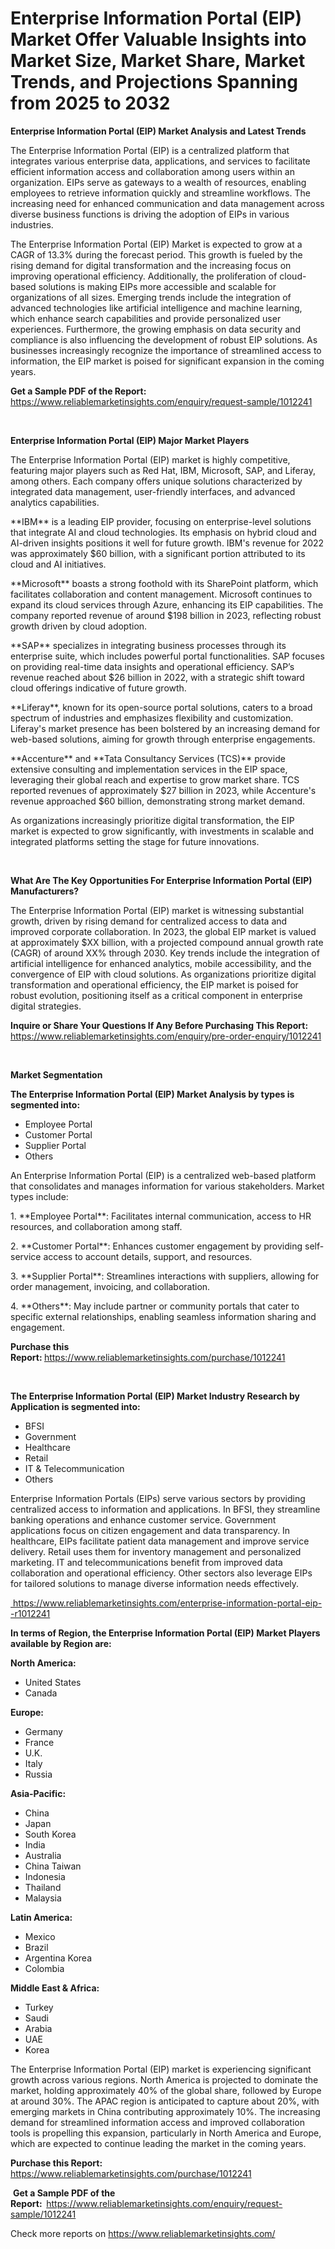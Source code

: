 <p><h1>Enterprise Information Portal (EIP) Market Offer Valuable Insights into Market Size, Market Share, Market Trends, and Projections Spanning from 2025 to 2032</h1></p><p><strong>Enterprise Information Portal (EIP) Market Analysis and Latest Trends</strong></p>
<p><p>The Enterprise Information Portal (EIP) is a centralized platform that integrates various enterprise data, applications, and services to facilitate efficient information access and collaboration among users within an organization. EIPs serve as gateways to a wealth of resources, enabling employees to retrieve information quickly and streamline workflows. The increasing need for enhanced communication and data management across diverse business functions is driving the adoption of EIPs in various industries.</p><p>The Enterprise Information Portal (EIP) Market is expected to grow at a CAGR of 13.3% during the forecast period. This growth is fueled by the rising demand for digital transformation and the increasing focus on improving operational efficiency. Additionally, the proliferation of cloud-based solutions is making EIPs more accessible and scalable for organizations of all sizes. Emerging trends include the integration of advanced technologies like artificial intelligence and machine learning, which enhance search capabilities and provide personalized user experiences. Furthermore, the growing emphasis on data security and compliance is also influencing the development of robust EIP solutions. As businesses increasingly recognize the importance of streamlined access to information, the EIP market is poised for significant expansion in the coming years.</p></p>
<p><strong>Get a Sample PDF of the Report:&nbsp;</strong> <a href="https://www.reliablemarketinsights.com/enquiry/request-sample/1012241?utm_campaign=2244&utm_medium=2&utm_source=Github&utm_content=ia&utm_term=11032025&utm_id=enterprise-information-portal-eip">https://www.reliablemarketinsights.com/enquiry/request-sample/1012241</a></p>
<p>&nbsp;</p>
<p><strong>Enterprise Information Portal (EIP) Major Market Players</strong></p>
<p><p>The Enterprise Information Portal (EIP) market is highly competitive, featuring major players such as Red Hat, IBM, Microsoft, SAP, and Liferay, among others. Each company offers unique solutions characterized by integrated data management, user-friendly interfaces, and advanced analytics capabilities.</p><p>**IBM** is a leading EIP provider, focusing on enterprise-level solutions that integrate AI and cloud technologies. Its emphasis on hybrid cloud and AI-driven insights positions it well for future growth. IBM's revenue for 2022 was approximately $60 billion, with a significant portion attributed to its cloud and AI initiatives.</p><p>**Microsoft** boasts a strong foothold with its SharePoint platform, which facilitates collaboration and content management. Microsoft continues to expand its cloud services through Azure, enhancing its EIP capabilities. The company reported revenue of around $198 billion in 2023, reflecting robust growth driven by cloud adoption.</p><p>**SAP** specializes in integrating business processes through its enterprise suite, which includes powerful portal functionalities. SAP focuses on providing real-time data insights and operational efficiency. SAP’s revenue reached about $26 billion in 2022, with a strategic shift toward cloud offerings indicative of future growth.</p><p>**Liferay**, known for its open-source portal solutions, caters to a broad spectrum of industries and emphasizes flexibility and customization. Liferay's market presence has been bolstered by an increasing demand for web-based solutions, aiming for growth through enterprise engagements.</p><p>**Accenture** and **Tata Consultancy Services (TCS)** provide extensive consulting and implementation services in the EIP space, leveraging their global reach and expertise to grow market share. TCS reported revenues of approximately $27 billion in 2023, while Accenture's revenue approached $60 billion, demonstrating strong market demand.</p><p>As organizations increasingly prioritize digital transformation, the EIP market is expected to grow significantly, with investments in scalable and integrated platforms setting the stage for future innovations.</p></p>
<p>&nbsp;</p>
<p><strong>What Are The Key Opportunities For Enterprise Information Portal (EIP) Manufacturers?</strong></p>
<p><p>The Enterprise Information Portal (EIP) market is witnessing substantial growth, driven by rising demand for centralized access to data and improved corporate collaboration. In 2023, the global EIP market is valued at approximately $XX billion, with a projected compound annual growth rate (CAGR) of around XX% through 2030. Key trends include the integration of artificial intelligence for enhanced analytics, mobile accessibility, and the convergence of EIP with cloud solutions. As organizations prioritize digital transformation and operational efficiency, the EIP market is poised for robust evolution, positioning itself as a critical component in enterprise digital strategies.</p></p>
<p><strong>Inquire or Share Your Questions If Any Before Purchasing This Report:</strong> <a href="https://www.reliablemarketinsights.com/enquiry/pre-order-enquiry/1012241?utm_campaign=2244&utm_medium=2&utm_source=Github&utm_content=ia&utm_term=11032025&utm_id=enterprise-information-portal-eip">https://www.reliablemarketinsights.com/enquiry/pre-order-enquiry/1012241</a></p>
<p>&nbsp;</p>
<p><strong>Market Segmentation</strong></p>
<p><strong>The Enterprise Information Portal (EIP) Market Analysis by types is segmented into:</strong></p>
<p><ul><li>Employee Portal</li><li>Customer Portal</li><li>Supplier Portal</li><li>Others</li></ul></p>
<p><p>An Enterprise Information Portal (EIP) is a centralized web-based platform that consolidates and manages information for various stakeholders. Market types include:</p><p>1. **Employee Portal**: Facilitates internal communication, access to HR resources, and collaboration among staff.</p><p>2. **Customer Portal**: Enhances customer engagement by providing self-service access to account details, support, and resources.</p><p>3. **Supplier Portal**: Streamlines interactions with suppliers, allowing for order management, invoicing, and collaboration.</p><p>4. **Others**: May include partner or community portals that cater to specific external relationships, enabling seamless information sharing and engagement.</p></p>
<p><strong>Purchase this Report:&nbsp;</strong><a href="https://www.reliablemarketinsights.com/purchase/1012241?utm_campaign=2244&utm_medium=2&utm_source=Github&utm_content=ia&utm_term=11032025&utm_id=enterprise-information-portal-eip">https://www.reliablemarketinsights.com/purchase/1012241</a></p>
<p>&nbsp;</p>
<p><strong>The Enterprise Information Portal (EIP) Market Industry Research by Application is segmented into:</strong></p>
<p><ul><li>BFSI</li><li>Government</li><li>Healthcare</li><li>Retail</li><li>IT & Telecommunication</li><li>Others</li></ul></p>
<p><p>Enterprise Information Portals (EIPs) serve various sectors by providing centralized access to information and applications. In BFSI, they streamline banking operations and enhance customer service. Government applications focus on citizen engagement and data transparency. In healthcare, EIPs facilitate patient data management and improve service delivery. Retail uses them for inventory management and personalized marketing. IT and telecommunications benefit from improved data collaboration and operational efficiency. Other sectors also leverage EIPs for tailored solutions to manage diverse information needs effectively.</p></p>
<p><a href="https://www.reliablemarketinsights.com/enterprise-information-portal-eip--r1012241?utm_campaign=2244&utm_medium=2&utm_source=Github&utm_content=ia&utm_term=11032025&utm_id=enterprise-information-portal-eip">&nbsp;https://www.reliablemarketinsights.com/enterprise-information-portal-eip--r1012241</a></p>
<p><strong>In terms of Region, the Enterprise Information Portal (EIP) Market Players available by Region are:</strong></p>
<p>
    <p> <strong> North America: </strong>
        <ul>
            <li>United States</li>
            <li>Canada</li>
        </ul>
        </p> 
    <p> <strong> Europe: </strong>
        <ul>
            <li>Germany</li>
            <li>France</li>
            <li>U.K.</li>
            <li>Italy</li>
            <li>Russia</li>
        </ul>
        </p> 
    <p> <strong> Asia-Pacific: </strong>
        <ul>
            <li>China</li>
            <li>Japan</li>
            <li>South Korea</li>
            <li>India</li>
            <li>Australia</li>
            <li>China Taiwan</li>
            <li>Indonesia</li>
            <li>Thailand</li>
            <li>Malaysia</li>
        </ul>
        </p> 
    <p> <strong> Latin America: </strong>
        <ul>
            <li>Mexico</li>
            <li>Brazil</li>
            <li>Argentina Korea</li>
            <li>Colombia</li>
        </ul>
        </p> 
    <p> <strong> Middle East & Africa: </strong>
        <ul>
            <li>Turkey</li>
            <li>Saudi</li>
            <li>Arabia</li>
            <li>UAE</li>
            <li>Korea</li>
        </ul>
    </p>
    </p>
<p><p>The Enterprise Information Portal (EIP) market is experiencing significant growth across various regions. North America is projected to dominate the market, holding approximately 40% of the global share, followed by Europe at around 30%. The APAC region is anticipated to capture about 20%, with emerging markets in China contributing approximately 10%. The increasing demand for streamlined information access and improved collaboration tools is propelling this expansion, particularly in North America and Europe, which are expected to continue leading the market in the coming years.</p></p>
<p><strong>Purchase this Report: </strong><a href="https://www.reliablemarketinsights.com/purchase/1012241?utm_campaign=2244&utm_medium=2&utm_source=Github&utm_content=ia&utm_term=11032025&utm_id=enterprise-information-portal-eip">https://www.reliablemarketinsights.com/purchase/1012241</a></p>
<p>&nbsp;<strong>Get a Sample PDF of the Report:&nbsp;&nbsp;</strong><a href="https://www.reliablemarketinsights.com/enquiry/request-sample/1012241?utm_campaign=2244&utm_medium=2&utm_source=Github&utm_content=ia&utm_term=11032025&utm_id=enterprise-information-portal-eip">https://www.reliablemarketinsights.com/enquiry/request-sample/1012241</a></p>
<p><strong></strong></p>
<p>Check more reports on <a href="https://www.reliablemarketinsights.com/?utm_campaign=2244&utm_medium=2&utm_source=Github&utm_content=ia&utm_term=11032025&utm_id=enterprise-information-portal-eip">https://www.reliablemarketinsights.com/</a></p>